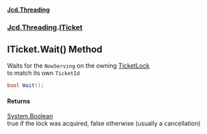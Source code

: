 #### [Jcd.Threading](index.md 'index')
### [Jcd.Threading](Jcd.Threading.md 'Jcd.Threading').[ITicket](Jcd.Threading.ITicket.md 'Jcd.Threading.ITicket')

## ITicket.Wait() Method

Waits for the `NowServing` on the owning [TicketLock](Jcd.Threading.TicketLock.md 'Jcd.Threading.TicketLock')  
to match its own `TicketId`

```csharp
bool Wait();
```

#### Returns
[System.Boolean](https://docs.microsoft.com/en-us/dotnet/api/System.Boolean 'System.Boolean')  
true if the lock was acquired, false otherwise (usually a cancellation)